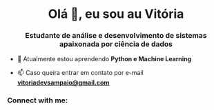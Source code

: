 <h1 align="center">Olá 👋, eu sou au Vitória</h1>
<h3 align="center">Estudante de análise e desenvolvimento de sistemas apaixonada por ciência de dados</h3>

- 🌱 Atualmente estou aprendendo **Python e Machine Learning**

- 📫 Caso queira entrar em contato por e-mail **vitoriadevsampaio@gmail.com**

<h3 align="left">Connect with me:</h3>
<p align="left">
</p>
